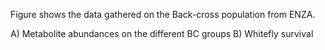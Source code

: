 Figure shows the data gathered on the Back-cross population from ENZA.

A) Metabolite abundances on the different BC groups
B) Whitefly survival 

